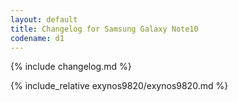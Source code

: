 ```yaml
---
layout: default
title: Changelog for Samsung Galaxy Note10
codename: d1
---
```


{% include changelog.md %}

{% include_relative exynos9820/exynos9820.md %}

